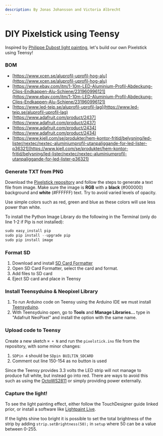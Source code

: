 ```yaml
---
description: By Jonas Johansson and Victoria Albrecht
---
```


# DIY Pixelstick using Teensy

Inspired by [Philippe Dubost light painting](https://www.youtube.com/watch?v=Hau4WGgDPHA), let's build our own Pixelstick using Teensy!

### BOM

* [https://www.xcen.se/aluprofil-uprofil-hog-alu](https://www.xcen.se/aluprofil-uprofil-hog-alu)
* [https://www.ebay.com/itm/1-10m-LED-Aluminium-Profil-Abdeckung-Clips-Endkappen-Alu-Schiene/231960996121](https://www.ebay.com/itm/1-10m-LED-Aluminium-Profil-Abdeckung-Clips-Endkappen-Alu-Schiene/231960996121)
* [https://www.led-tejp.se/aluprofil-uprofil-lag](https://www.led-tejp.se/aluprofil-uprofil-lag)
* [https://www.adafruit.com/product/2437](https://www.adafruit.com/product/2437)
* [https://www.adafruit.com/product/2434](https://www.adafruit.com/product/2434)
* [https://www.kjell.com/se/produkter/hem-kontor-fritid/belysning/led-lister/nextec/nextec-aluminiumprofil-utanpaliggande-for-led-lister-p36321](https://www.kjell.com/se/produkter/hem-kontor-fritid/belysning/led-lister/nextec/nextec-aluminiumprofil-utanpaliggande-for-led-lister-p36321)

### Generate TXT from PNG

Download the [Pixelstick repository](https://github.com/LucasBerbesson/pixelstick) and follow the steps to generate a text file from image. Make sure the image is **RGB** with a **black** \(\#000000\) background and **white** \(\#FFFFFF\) text. Try to avoid varied levels of opacity. 

Use simple colors such as red, green and blue as these colors will use less power than white.

To install the Python Image Library do the following in the Terminal \(only do line 1-2 if Pip is not installed\):

```python
sudo easy_install pip
sudo pip install --upgrade pip
sudo pip install image
```

### Format SD

1. Download and install [SD Card Formatter](https://www.sdcard.org/downloads/formatter/)
2. Open SD Card Formatter, select the card and format.
3. Add files to SD card
4. Eject SD card and place in Teensy

### Install Teensyduino & Neopixel Library

1. To run Arduino code on Teensy using the Arduino IDE we must install [Teensyduino](https://www.pjrc.com/teensy/td_download.html).
2. With Teensyduino open, go to **Tools** and **Manage Libraries…** type in "Adafruit NeoPixel" and install the option with the same name.

### Upload code to Teensy

Create a new sketch `⌘ + N` and run the `pixelstick.ino` file from the repository, with some minor changes:

1. `SDPin 4` should be `SDpin BUILTIN_SDCARD` 
2. Comment out line 150-154 as no button is used

Since the Teensy provides 3.3 volts the LED strip will not manage to produce full white, but instead go into red. There are ways to avoid this such as using the [OctoWS2811](https://www.pjrc.com/teensy/td_libs_OctoWS2811.html) or simply providing power externally.

### Capture the light!

To see the light painting effect, either follow the TouchDesigner guide linked prior, or install a software like [Lightpaint Live](https://lightpaintlive.com/).

If the lights shine too bright it is possible to set the total brightness of the strip by adding `strip.setBrightness(50);` in `setup` where 50 can be a value between 0-255.

